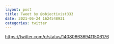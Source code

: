```yaml
--- 
layout: post 
title: Tweet by @objectivist333 
date: 2021-06-24 1624548931 
categories: twitter 
--- 
```

https://twitter.com/o/status/1408086369411506176